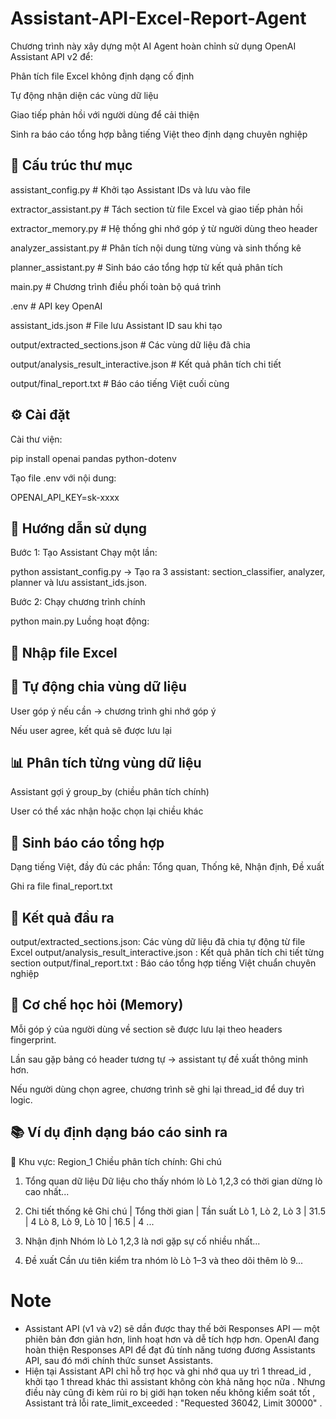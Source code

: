 # Assistant-API-Excel-Report-Agent

Chương trình này xây dựng một AI Agent hoàn chỉnh sử dụng OpenAI Assistant API v2 để:

Phân tích file Excel không định dạng cố định

Tự động nhận diện các vùng dữ liệu

Giao tiếp phản hồi với người dùng để cải thiện

Sinh ra báo cáo tổng hợp bằng tiếng Việt theo định dạng chuyên nghiệp

## 📁 Cấu trúc thư mục 

assistant_config.py             # Khởi tạo Assistant IDs và lưu vào file

extractor_assistant.py          # Tách section từ file Excel và giao tiếp phản hồi

extractor_memory.py             # Hệ thống ghi nhớ góp ý từ người dùng theo header

analyzer_assistant.py           # Phân tích nội dung từng vùng và sinh thống kê

planner_assistant.py            # Sinh báo cáo tổng hợp từ kết quả phân tích

main.py                         # Chương trình điều phối toàn bộ quá trình

.env                            # API key OpenAI

assistant_ids.json              # File lưu Assistant ID sau khi tạo

output/extracted_sections.json          # Các vùng dữ liệu đã chia

output/analysis_result_interactive.json # Kết quả phân tích chi tiết

output/final_report.txt                 # Báo cáo tiếng Việt cuối cùng
    
## ⚙️ Cài đặt
Cài thư viện:

pip install openai pandas python-dotenv

Tạo file .env với nội dung:

OPENAI_API_KEY=sk-xxxx

## 🚀 Hướng dẫn sử dụng

Bước 1: Tạo Assistant
Chạy một lần:

python assistant_config.py
→ Tạo ra 3 assistant: section_classifier, analyzer, planner và lưu assistant_ids.json.

Bước 2: Chạy chương trình chính

python main.py
Luồng hoạt động:

## 📂 Nhập file Excel

## 📌 Tự động chia vùng dữ liệu

User góp ý nếu cần → chương trình ghi nhớ góp ý

Nếu user agree, kết quả sẽ được lưu lại

## 📊 Phân tích từng vùng dữ liệu

Assistant gợi ý group_by (chiều phân tích chính)

User có thể xác nhận hoặc chọn lại chiều khác

## 📝 Sinh báo cáo tổng hợp

Dạng tiếng Việt, đầy đủ các phần: Tổng quan, Thống kê, Nhận định, Đề xuất

Ghi ra file final_report.txt

## 📌 Kết quả đầu ra

output/extracted_sections.json: Các vùng dữ liệu đã chia tự động từ file Excel
output/analysis_result_interactive.json :	Kết quả phân tích chi tiết từng section
output/final_report.txt	: Báo cáo tổng hợp tiếng Việt chuẩn chuyên nghiệp

## 🧠 Cơ chế học hỏi (Memory)
Mỗi góp ý của người dùng về section sẽ được lưu lại theo headers fingerprint.

Lần sau gặp bảng có header tương tự → assistant tự đề xuất thông minh hơn.

Nếu người dùng chọn agree, chương trình sẽ ghi lại thread_id để duy trì logic.

## 📚 Ví dụ định dạng báo cáo sinh ra

🔹 Khu vực: Region_1
Chiều phân tích chính: Ghi chú

1. Tổng quan dữ liệu
Dữ liệu cho thấy nhóm lò Lò 1,2,3 có thời gian dừng lò cao nhất...

2. Chi tiết thống kê
Ghi chú              | Tổng thời gian | Tần suất
Lò 1, Lò 2, Lò 3     | 31.5            | 4
Lò 8, Lò 9, Lò 10    | 16.5            | 4
...

3. Nhận định
Nhóm lò Lò 1,2,3 là nơi gặp sự cố nhiều nhất...

4. Đề xuất
Cần ưu tiên kiểm tra nhóm lò Lò 1–3 và theo dõi thêm lò 9...

# Note

- Assistant API (v1 và v2) sẽ dần được thay thế bởi Responses API — một phiên bản đơn giản hơn, linh hoạt hơn và dễ tích hợp hơn. OpenAI đang hoàn thiện Responses API để đạt đủ tính năng tương đương Assistants API, sau đó mới chính thức sunset Assistants.
- Hiện tại Assistant API chỉ hỗ trợ học và ghi nhớ qua uy trì 1 thread_id , khởi tạo 1 thread khác thì assistant không còn khả năng học nữa . Nhưng điều này cũng đi kèm rủi ro bị giới hạn token nếu không kiểm soát tốt , Assistant trả lỗi rate_limit_exceeded : "Requested 36042, Limit 30000" .
